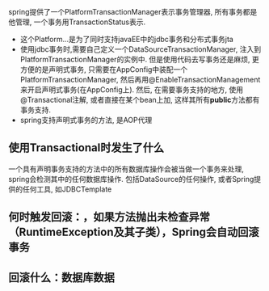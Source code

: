 spring提供了一个PlatformTransactionManager表示事务管理器, 所有事务都是他管理, 一个事务用TransactionStatus表示.
- 这个Platform...是为了同时支持javaEE中的jdbc事务和分布式事务jta
- 使用jdbc事务时,需要自己定义一个DataSourceTransactionManager, 注入到PlatformTransactionManager的实例中.
但是使用代码去写事务还是麻烦, 更方便的是声明式事务, 只需要在AppConfig中装配一个PlatformTransactionManager, 然后再用@EnableTransactionManagement来开启声明式事务(在AppConfig上).
然后, 在需要事务支持的地方, 使用@Transactional注解, 或者直接在某个bean上加, 这样其所有**public**方法都有事务支持.
- spring支持声明式事务的方法, 是AOP代理
## 使用Transactional时发生了什么
一个具有声明事务支持的方法中的所有数据库操作会被当做一个事务来处理, spring会检测其中的任何数据库操作.
包括DataSource的任何操作, 或者Spring提供的任何工具, 如JDBCTemplate


## 何时触发回滚：，如果方法抛出未检查异常（RuntimeException及其子类），Spring会自动回滚事务
## 回滚什么：数据库数据
